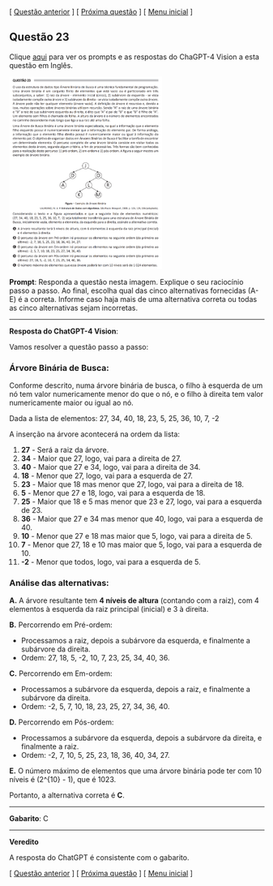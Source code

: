 \[ [Questão anterior](q22-por.md) \] \[ [Próxima questão](q24-por.md) \] \[ [Menu inicial](/README.md) \]

## Questão 23 ##

Clique [aqui](q23-eng.md) para ver os prompts e as respostas do ChaGPT-4 Vision a esta questão em Inglês.

<img src="q23-image.png" alt="Question 23 image file" width="60%" height="60%">

**Prompt**: Responda a questão nesta imagem. Explique o seu raciocínio passo a passo. Ao final, escolha qual das cinco alternativas fornecidas (A-E) é a correta. Informe caso haja mais de uma alternativa correta ou todas as cinco alternativas sejam incorretas.

---

**Resposta do ChatGPT-4 Vision**: 

Vamos resolver a questão passo a passo:

### Árvore Binária de Busca:
Conforme descrito, numa árvore binária de busca, o filho à esquerda de um nó tem valor numericamente menor do que o nó, e o filho à direita tem valor numericamente maior ou igual ao nó.

Dada a lista de elementos: 27, 34, 40, 18, 23, 5, 25, 36, 10, 7, -2

A inserção na árvore acontecerá na ordem da lista:

1. **27** - Será a raiz da árvore.
2. **34** - Maior que 27, logo, vai para a direita de 27.
3. **40** - Maior que 27 e 34, logo, vai para a direita de 34.
4. **18** - Menor que 27, logo, vai para a esquerda de 27.
5. **23** - Maior que 18 mas menor que 27, logo, vai para a direita de 18.
6. **5** - Menor que 27 e 18, logo, vai para a esquerda de 18.
7. **25** - Maior que 18 e 5 mas menor que 23 e 27, logo, vai para a esquerda de 23.
8. **36** - Maior que 27 e 34 mas menor que 40, logo, vai para a esquerda de 40.
9. **10** - Menor que 27 e 18 mas maior que 5, logo, vai para a direita de 5.
10. **7** - Menor que 27, 18 e 10 mas maior que 5, logo, vai para a esquerda de 10.
11. **-2** - Menor que todos, logo, vai para a esquerda de 5.

### Análise das alternativas:

**A.** A árvore resultante tem **4 níveis de altura** (contando com a raiz), com 4 elementos à esquerda da raiz principal (inicial) e 3 à direita.

**B.** Percorrendo em Pré-ordem:
- Processamos a raiz, depois a subárvore da esquerda, e finalmente a subárvore da direita.
- Ordem: 27, 18, 5, -2, 10, 7, 23, 25, 34, 40, 36.

**C.** Percorrendo em Em-ordem:
- Processamos a subárvore da esquerda, depois a raiz, e finalmente a subárvore da direita.
- Ordem: -2, 5, 7, 10, 18, 23, 25, 27, 34, 36, 40.

**D.** Percorrendo em Pós-ordem:
- Processamos a subárvore da esquerda, depois a subárvore da direita, e finalmente a raiz.
- Ordem: -2, 7, 10, 5, 25, 23, 18, 36, 40, 34, 27.

**E.** O número máximo de elementos que uma árvore binária pode ter com 10 níveis é \(2^{10} - 1\), que é 1023.

Portanto, a alternativa correta é **C**.

---

**Gabarito**: C

---

**Veredito**

A resposta do ChatGPT é consistente com o gabarito.

\[ [Questão anterior](q22-por.md) \] \[ [Próxima questão](q24-por.md) \] \[ [Menu inicial](/README.md) \]
